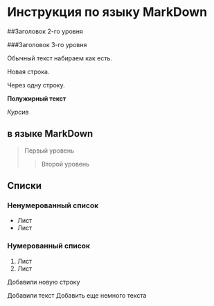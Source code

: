 # Инструкция по языку MarkDown

##Заголовок 2-го уровня

###Заголовок 3-го уровня


Обычный текст набираем как есть.

Новая строка.

Через одну строку.

**Полужирный текст**


*Курсив*


##  в языке MarkDown

> Первый уровень
>> Второй уровень

## Списки
### Ненумерованный список
* Лист
* Лист

### Нумерованный список
1. Лист
2. Лист

Добавили новую строку

Добавили текст
Добавить еще немного текста

